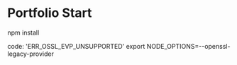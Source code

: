 # Portfolio Start

npm install

code: 'ERR_OSSL_EVP_UNSUPPORTED'
export NODE_OPTIONS=--openssl-legacy-provider